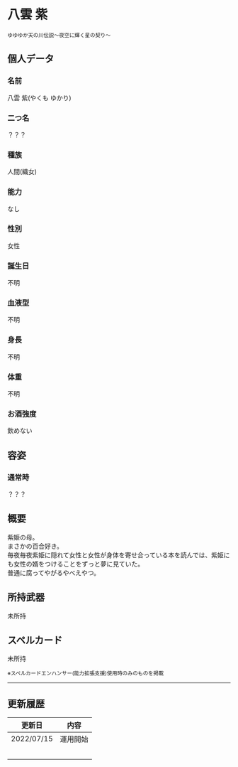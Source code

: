 # 八雲 紫
<sup>ゆゆゆか天の川伝説～夜空に輝く星の契り～</sup>

## 個人データ
### 名前
八雲 紫(やくも ゆかり)

### 二つ名
？？？

### 種族
人間(織女)

### 能力
なし

### 性別
女性

### 誕生日
不明

### 血液型
不明

### 身長
不明

### 体重
不明

### お酒強度
飲めない

## 容姿
### 通常時
？？？

## 概要
紫姫の母。<br />
まさかの百合好き。<br />
毎夜毎夜紫姫に隠れて女性と女性が身体を寄せ合っている本を読んでは、紫姫にも女性の婿をつけることをずっと夢に見ていた。<br />
普通に腐ってやがるやべえやつ。<br />

## 所持武器
未所持

## スペルカード
未所持

<sup>
※スペルカードエンハンサー(能力拡張支援)使用時のみのものを掲載
</sup>

***

## 更新履歴
| 更新日 | 内容 |
| :---: | :---: |
| 2022/07/15 | 運用開始 |
| | |
| | |
| | |
| | |
| | |


